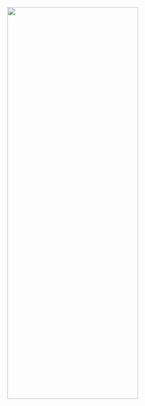 <!DOCTYPEhtml>
<html>
<head>
  <img src="https://mail.google.com/mail/u/0/ui=2&ik=7f888b108e&view=fimg&th=1622bf3f86805c23&attid=0.1&disp=emb&realattid=1622bf3ea7d5ead28ea1&attbid=ANGjdJ-nuzDv4wldSTkSXHsQNinuwff8_WKZbePNFV-kfQ298JY6a1vXyMuR1ygOIK9uZqyl3dHpbj8WTuc03QhSyl3mAXvhpQYyWLQbqYrNTrZQBw3fTaYB3yzfWFI&sz=s0-l75-ft&ats=1521162507059&rm=1622bf3f86805c23&zw&atsh=1" width="300" height="900">
</head>
<body>
</body>
</html>
